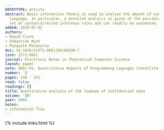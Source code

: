 ```yaml
---
ENTRYTYPE: article
abstract: Basic information theory is used to analyse the amount of confidential information which may be leaked by programs written in a very simple imperative
  language. In particular, a detailed analysis is given of the possible leakage due to equality tests and if statements. The analysis is presented as a
  set of syntax-directed inference rules and can readily be automated.
added: 2019-07-02
authors:
- David Clark
- Sebastian Hunt
- Pasquale Malacaria
doi: 10.1016/S1571-0661(04)00290-7
issn: 1571-0661
journal: Electronic Notes in Theoretical Computer Science
layout: paper
note: QAPL'01, Quantitative Aspects of Programming Laguages (Satellite Event of PLI 2001)
number: '3'
pages: 238 - 251
read: false
readings: []
title: Quantitative analysis of the leakage of confidential data
volume: '59'
year: 2002
notes:
- information flow
---
```

{% include links.html %}
